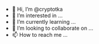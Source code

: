 - 👋 Hi, I’m @cryptotka
- 👀 I’m interested in ...
- 🌱 I’m currently learning ...
- 💞️ I’m looking to collaborate on ...
- 📫 How to reach me ...

<!---
cryptotka/cryptotka is a ✨ special ✨ repository because its `README.md` (this file) appears on your GitHub profile.
You can click the Preview link to take a look at your changes.
--->

